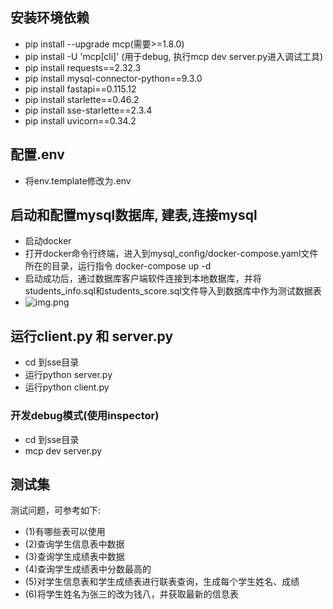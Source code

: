 ## 安装环境依赖
- pip install --upgrade mcp(需要>=1.8.0)
- pip install -U 'mcp[cli]' (用于debug, 执行mcp dev server.py进入调试工具)
- pip install requests==2.32.3
- pip install mysql-connector-python==9.3.0
- pip install fastapi==0.115.12
- pip install starlette==0.46.2
- pip install sse-starlette==2.3.4
- pip install uvicorn==0.34.2

## 配置.env
- 将env.template修改为.env

## 启动和配置mysql数据库, 建表,连接mysql
- 启动docker
- 打开docker命令行终端，进入到mysql_config/docker-compose.yaml文件所在的目录，运行指令 docker-compose up -d                
- 启动成功后，通过数据库客户端软件连接到本地数据库，并将students_info.sql和students_score.sql文件导入到数据库中作为测试数据表
- ![img.png](img.png)

## 运行client.py 和 server.py
- cd 到sse目录
- 运行python server.py
- 运行python client.py

### 开发debug模式(使用inspector)
- cd 到sse目录
- mcp dev server.py


## 测试集
测试问题，可参考如下:                                
- (1)有哪些表可以使用                                             
- (2)查询学生信息表中数据                                                   
- (3)查询学生成绩表中数据                                               
- (4)查询学生成绩表中分数最高的                                              
- (5)对学生信息表和学生成绩表进行联表查询，生成每个学生姓名、成绩                     
- (6)将学生姓名为张三的改为钱八，并获取最新的信息表